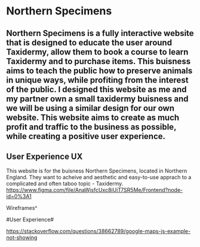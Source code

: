 # Northern Specimens

## Northern Specimens is a fully interactive website that is designed to educate the user around Taxidermy, allow them to book a course to learn Taxidermy and to purchase items. This buisness aims to teach the public how to preserve animals in unique ways, while profiting from the interest of the public. I designed this website as me and my partner own a small taxidermy buisness and we will be using a similar design for our own website. This website aims to create as much profit and traffic to the business as possible, while creating a positive user experience.

## **User Experience UX**
This website is for the buisness Northern Specimens, located in Northern England. They want to acheive and aesthetic and easy-to-use apprach to a complicated and often taboo topic - Taxidermy. 
https://www.figma.com/file/AnaWjsfcUxc8iUiT7SR5Me/Frontend?node-id=0%3A1

Wireframes^

#User Experience#


https://stackoverflow.com/questions/38662789/google-maps-js-example-not-showing 